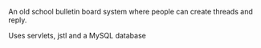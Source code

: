 An old school bulletin board system where people can create threads and reply. 

Uses servlets, jstl and a MySQL database 
